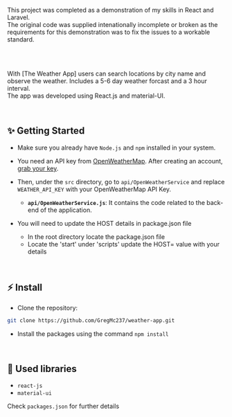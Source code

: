This project was completed as a demonstration of my skills in React and Laravel.  
The original code was supplied intenationally incomplete or broken as the requirements for this demonstration was to fix the issues to a workable standard.

<br/>
<br/>

With [The Weather App] users can search locations by city name and observe the weather. Includes a 5-6 day weather forcast and a 3 hour interval.
<br />
The app was developed using React.js and material-UI.

<br/>


## ✨ Getting Started

- Make sure you already have `Node.js` and `npm` installed in your system.
- You need an API key from [OpenWeatherMap](https://openweathermap.org/). After creating an account, [grab your key](https://home.openweathermap.org/api_keys).
- Then, under the `src` directory, go to `api/OpenWeatherService` and replace `WEATHER_API_KEY` with your OpenWeatherMap API Key.
  - **`api/OpenWeatherService.js`**: It contains the code related to the back-end of the application.
 
- You will need to update the HOST details in package.json file
  - In the root directory locate the package.json file
  - Locate the 'start' under 'scripts' update the HOST= value with your details

<br/>

## ⚡ Install

- Clone the repository:

```bash
git clone https://github.com/GregMc237/weather-app.git

```

- Install the packages using the command `npm install`

<br/>

## 📙 Used libraries

- `react-js`
- `material-ui`

Check `packages.json` for further details

<br/>


